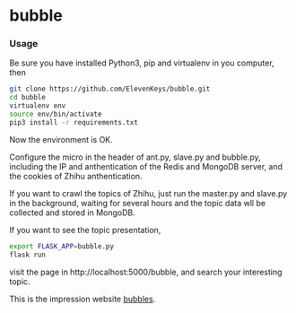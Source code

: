 # bubble
### Usage
Be sure you have installed Python3, pip and virtualenv in you computer, then
```sh
git clone https://github.com/ElevenKeys/bubble.git
cd bubble
virtualenv env
source env/bin/activate
pip3 install -r requirements.txt
```
Now the environment is OK.   

Configure the micro in the header of ant.py, slave.py and bubble.py, including the IP and anthentication of the Redis and MongoDB server, and the cookies of Zhihu anthentication.   

If you want to crawl the topics of Zhihu, just run the master.py and slave.py in the background, waiting for several hours and the topic data wll be collected and stored in MongoDB.   

If you want to see the topic presentation,   
```sh
export FLASK_APP=bubble.py
flask run
```
visit the page in http://localhost:5000/bubble, and search your interesting topic.  

This is the impression website [bubbles](http://104.207.152.166/bubble/19580349). 